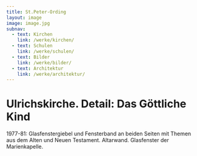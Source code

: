 ```yaml
---
title: St.Peter-Ording
layout: image
image: image.jpg
subnav:
  - text: Kirchen
    link: /werke/kirchen/
  - text: Schulen
    link: /werke/schulen/
  - text: Bilder
    link: /werke/bilder/
  - text: Architektur
    link: /werke/architektur/
---
```


# Ulrichskirche. Detail: Das Göttliche Kind

1977-81: Glasfenstergiebel und Fensterband an beiden Seiten mit Themen aus dem Alten und Neuen Testament. Altarwand. Glasfenster der Marienkapelle. 
